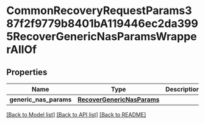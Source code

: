 # CommonRecoveryRequestParams387f2f9779b8401bA119446ec2da3995RecoverGenericNasParamsWrapperAllOf


## Properties
Name | Type | Description | Notes
------------ | ------------- | ------------- | -------------
**generic_nas_params** | [**RecoverGenericNasParams**](RecoverGenericNasParams.md) |  | [optional] 

[[Back to Model list]](../README.md#documentation-for-models) [[Back to API list]](../README.md#documentation-for-api-endpoints) [[Back to README]](../README.md)


